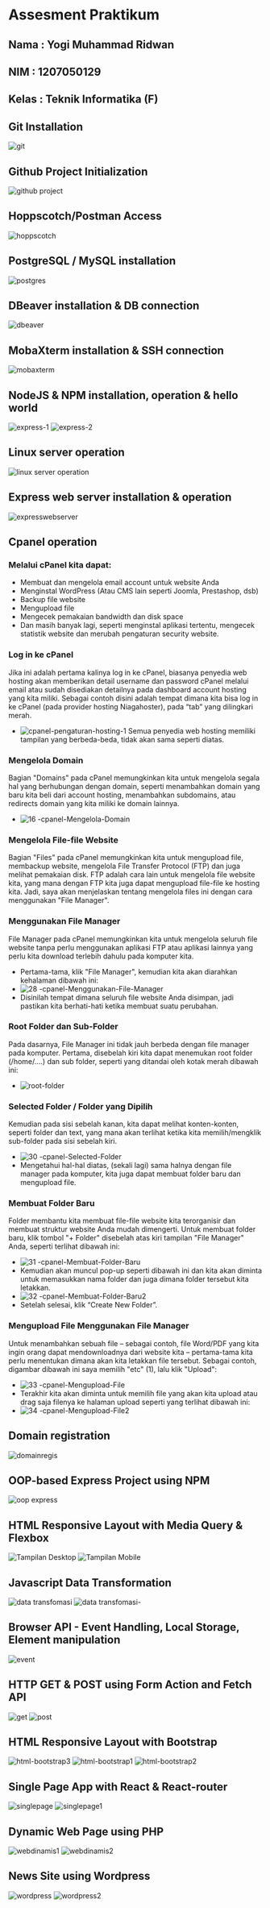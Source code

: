 # Assesment Praktikum
## Nama : Yogi Muhammad Ridwan
## NIM  : 1207050129
## Kelas : Teknik Informatika (F)
## Git Installation
![git](https://user-images.githubusercontent.com/112909309/209455849-acf16794-ccab-4891-b2ce-d993aaef2be6.PNG)
## Github Project Initialization
![github project](https://user-images.githubusercontent.com/112909309/209456151-fd11da2b-9845-4df9-8abe-3ee8a0d80a64.PNG)
## Hoppscotch/Postman Access
![hoppscotch](https://user-images.githubusercontent.com/112909309/209456156-ae8d3b66-5ab9-42a0-af8b-ebce38bcb1ec.PNG)
## PostgreSQL / MySQL installation
![postgres](https://user-images.githubusercontent.com/112909309/209456159-2131172e-c171-4530-83a5-9941b555093f.PNG)
## DBeaver installation & DB connection
![dbeaver](https://user-images.githubusercontent.com/112909309/209456161-056f2241-2199-4e12-810f-e68148953b7a.PNG)
## MobaXterm installation & SSH connection
![mobaxterm](https://user-images.githubusercontent.com/112909309/209465409-9b8a940e-2575-4c0e-af25-36764977d012.png)
## NodeJS & NPM installation, operation & hello world
![express-1](https://user-images.githubusercontent.com/112909309/209456166-1f29a472-f7d2-4a8a-8b0a-2029ce907dfe.PNG)
![express-2](https://user-images.githubusercontent.com/112909309/209456167-9541a8c6-13ee-462a-a395-0fac6abb95e8.PNG)
## Linux server operation
![linux server operation](https://user-images.githubusercontent.com/112909309/209970130-b46c99a2-4d4f-40b6-9511-0609273e1391.PNG)
## Express web server installation & operation
![expresswebserver](https://user-images.githubusercontent.com/112909309/209957932-e76f1e91-4f3e-4b79-b511-feda260dca76.PNG)
## Cpanel operation
### Melalui cPanel kita dapat:
- Membuat dan mengelola email account untuk website Anda
- Menginstal WordPress (Atau CMS lain seperti Joomla, Prestashop, dsb)
- Backup file website
- Mengupload file
- Mengecek pemakaian bandwidth dan disk space
- Dan masih banyak lagi, seperti menginstal aplikasi tertentu, mengecek statistik website dan merubah pengaturan security website.
### Log in ke cPanel
Jika ini adalah pertama kalinya log in ke cPanel, biasanya penyedia web hosting akan memberikan detail username dan password cPanel melalui email atau sudah disediakan detailnya pada dashboard account hosting yang kita miliki. Sebagai contoh disini adalah tempat dimana kita bisa log in ke cPanel (pada provider hosting Niagahoster), pada “tab” yang dilingkari merah.
- ![cpanel-pengaturan-hosting-1](https://user-images.githubusercontent.com/112909309/209963215-5b98c7a0-c6c2-4653-a874-19e6a6c1f9fe.jpg)
Semua penyedia web hosting memiliki tampilan yang berbeda-beda, tidak akan sama seperti diatas.
### Mengelola Domain
Bagian "Domains" pada cPanel memungkinkan kita untuk mengelola segala hal yang berhubungan dengan domain, seperti menambahkan domain yang baru kita beli dari account hosting, menambahkan subdomains, atau redirects domain yang kita miliki ke domain lainnya.
- ![16 -cpanel-Mengelola-Domain](https://user-images.githubusercontent.com/112909309/209964560-f7580e35-c6b0-4e3e-8176-eb83280d1a61.png)
### Mengelola File-file Website
Bagian "Files" pada cPanel memungkinkan kita untuk mengupload file, membackup website, mengelola File Transfer Protocol (FTP) dan juga melihat pemakaian disk. FTP adalah cara lain untuk mengelola file website kita, yang mana dengan FTP kita juga dapat mengupload file-file ke hosting kita. Jadi, saya akan menjelaskan tentang mengelola files ini dengan cara menggunakan "File Manager".
### Menggunakan File Manager
File Manager pada cPanel memungkinkan kita untuk mengelola seluruh file website tanpa perlu menggunakan aplikasi FTP atau aplikasi lainnya yang perlu kita download terlebih dahulu pada komputer kita.
- Pertama-tama, klik "File Manager", kemudian kita akan diarahkan kehalaman dibawah ini:
- ![28 -cpanel-Menggunakan-File-Manager](https://user-images.githubusercontent.com/112909309/209964609-7a472c28-0244-4903-9be2-edb3ddfafc7a.png)
- Disinilah tempat dimana seluruh file website Anda disimpan, jadi pastikan kita berhati-hati ketika membuat suatu perubahan.
### Root Folder dan Sub-Folder
Pada dasarnya, File Manager ini tidak jauh berbeda dengan file manager pada komputer. Pertama, disebelah kiri kita dapat menemukan root folder (/home/….) dan sub folder, seperti yang ditandai oleh kotak merah dibawah ini:
- ![root-folder](https://user-images.githubusercontent.com/112909309/209964671-f77e7084-e376-481d-9d41-ee91a87336e4.png)
### Selected Folder / Folder yang Dipilih
Kemudian pada sisi sebelah kanan, kita dapat melihat konten-konten, seperti folder dan text, yang mana akan terlihat ketika kita memilih/mengklik sub-folder pada sisi sebelah kiri.
- ![30 -cpanel-Selected-Folder](https://user-images.githubusercontent.com/112909309/209964706-987c88cc-d7a8-4c4a-891c-3e7b92e84205.png)
- Mengetahui hal-hal diatas, (sekali lagi) sama halnya dengan file manager pada komputer, kita juga dapat membuat folder baru dan mengupload file.
### Membuat Folder Baru
Folder membantu kita membuat file-file website kita terorganisir dan membuat struktur website Anda mudah dimengerti.  Untuk membuat folder baru, klik tombol "+ Folder" disebelah atas kiri tampilan "File Manager" Anda, seperti terlihat dibawah ini:
- ![31 -cpanel-Membuat-Folder-Baru](https://user-images.githubusercontent.com/112909309/209965023-69f08695-7ccf-45d2-b67b-355cd0aba605.png)
- Kemudian akan muncul pop-up seperti dibawah ini dan kita akan diminta untuk memasukkan nama folder dan juga dimana folder tersebut kita letakkan.
- ![32 -cpanel-Membuat-Folder-Baru2](https://user-images.githubusercontent.com/112909309/209965401-c10872ea-c7df-4e66-af13-e60990ede5e1.png)
- Setelah selesai, klik “Create New Folder”.
### Mengupload File Menggunakan File Manager
Untuk menambahkan sebuah file – sebagai contoh, file Word/PDF yang kita ingin orang dapat mendownloadnya dari website kita – pertama-tama kita perlu menentukan dimana akan kita letakkan file tersebut.
Sebagai contoh, digambar dibawah ini saya memilih "etc" (1), lalu klik "Upload":
- ![33 -cpanel-Mengupload-File](https://user-images.githubusercontent.com/112909309/209965478-eb8e54a6-e856-4d7f-bd01-73bac53abb15.png)
- Terakhir kita akan diminta untuk memilih file yang akan kita upload atau drag saja filenya ke halaman upload seperti yang terlihat dibawah ini:
- ![34 -cpanel-Mengupload-File2](https://user-images.githubusercontent.com/112909309/209965564-fc1ad396-b977-41a6-9751-3bc74c78a31f.png)
## Domain registration
![domainregis](https://user-images.githubusercontent.com/112909309/209961413-1605377d-8b6f-41dc-b9a6-2d2263328c3c.PNG)
## OOP-based Express Project using NPM
![oop express](https://user-images.githubusercontent.com/112909309/209956920-7a3bcb10-a029-4d25-bbff-e07367282375.PNG)
## HTML Responsive Layout with Media Query & Flexbox
![Tampilan Desktop](https://user-images.githubusercontent.com/112909309/209465641-db8cece8-50a5-4881-857e-661f75242304.png)
![Tampilan Mobile](https://user-images.githubusercontent.com/112909309/209465645-36275336-6b85-4a04-b9da-0d62a9495a77.png)
## Javascript Data Transformation
![data transfomasi](https://user-images.githubusercontent.com/112909309/209456308-99fb101c-f75e-4d36-b59f-44ca3e66b8fd.PNG)
![data transfomasi-](https://user-images.githubusercontent.com/112909309/209456309-94738d7f-d925-4dc7-a3fa-395342c42123.PNG)
## Browser API - Event Handling, Local Storage, Element manipulation
![event](https://user-images.githubusercontent.com/112909309/209960217-9d85f8a6-5409-4869-8ec9-fb36462de59a.PNG)
## HTTP GET & POST using Form Action and Fetch API
![get](https://user-images.githubusercontent.com/112909309/209956059-bcd8f770-5ebf-4cbe-bd2d-5e4d4a54f944.PNG)
![post](https://user-images.githubusercontent.com/112909309/209956084-7b4317d1-c5ff-4178-9a83-6d1c7ac8622e.PNG)
## HTML Responsive Layout with Bootstrap
![html-bootstrap3](https://user-images.githubusercontent.com/112909309/209961966-9a2f8004-acd0-4576-9853-8fb189457a65.PNG)
![html-bootstrap1](https://user-images.githubusercontent.com/112909309/209961974-cd48ab8a-e508-4df1-a048-e3f60cb36ca6.PNG)
![html-bootstrap2](https://user-images.githubusercontent.com/112909309/209961985-3b57fe0d-fcd8-4ef5-91b1-007c55abf76e.PNG)
## Single Page App with React & React-router
![singlepage](https://user-images.githubusercontent.com/112909309/209955986-53397582-ff2c-4e4b-93b4-ba211bdba950.PNG)
![singlepage1](https://user-images.githubusercontent.com/112909309/209956000-2c26daf6-7e73-47fc-a4e0-fc99a7ca5a18.png)
## Dynamic Web Page using PHP
![webdinamis1](https://user-images.githubusercontent.com/112909309/209942956-d64f73c4-0dd5-4fdc-a4c4-415989cc45eb.PNG)
![webdinamis2](https://user-images.githubusercontent.com/112909309/209942985-7035dc0c-c1b6-4978-91a0-86ee8af3efd4.PNG)
## News Site using Wordpress
![wordpress](https://user-images.githubusercontent.com/112909309/209967504-9dad8a8e-a6de-41da-84ae-07f876e0ed85.PNG)
![wordpress2](https://user-images.githubusercontent.com/112909309/209967556-c30b7d88-af14-4844-a134-0184c09241e6.PNG)
